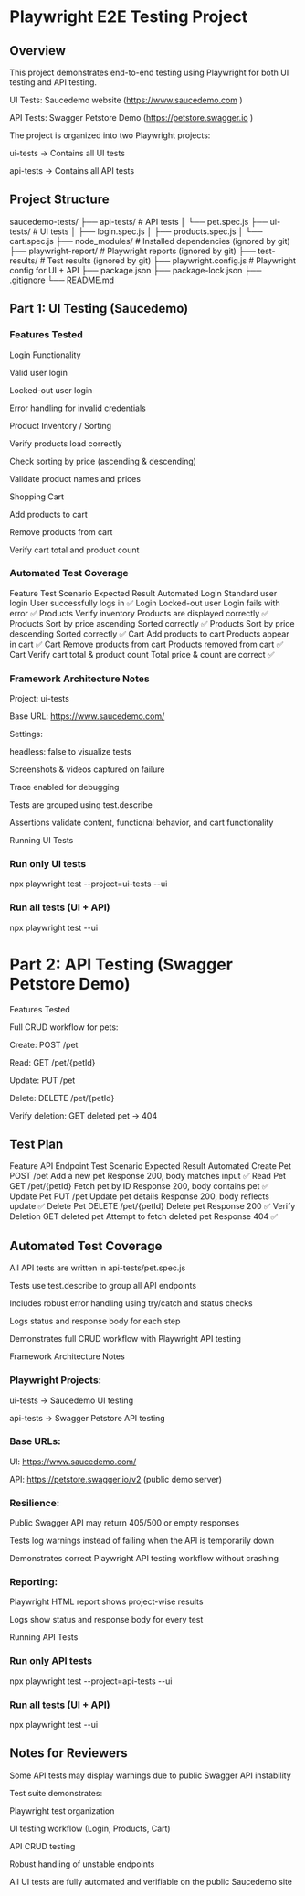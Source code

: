 # Playwright E2E Testing Project

## Overview

This project demonstrates end-to-end testing using Playwright for both UI testing and API testing.

UI Tests: Saucedemo website (https://www.saucedemo.com
)

API Tests: Swagger Petstore Demo (https://petstore.swagger.io
)

The project is organized into two Playwright projects:

ui-tests → Contains all UI tests

api-tests → Contains all API tests

## Project Structure
saucedemo-tests/
├── api-tests/                     # API tests
│   └── pet.spec.js
├── ui-tests/                      # UI tests
│   ├── login.spec.js
│   ├── products.spec.js
│   └── cart.spec.js
├── node_modules/                  # Installed dependencies (ignored by git)
├── playwright-report/             # Playwright reports (ignored by git)
├── test-results/                  # Test results (ignored by git)
├── playwright.config.js           # Playwright config for UI + API
├── package.json
├── package-lock.json
├── .gitignore
└── README.md


## Part 1: UI Testing (Saucedemo)
### Features Tested

Login Functionality

Valid user login

Locked-out user login

Error handling for invalid credentials

Product Inventory / Sorting

Verify products load correctly

Check sorting by price (ascending & descending)

Validate product names and prices

Shopping Cart

Add products to cart

Remove products from cart

Verify cart total and product count

### Automated Test Coverage
Feature	Test Scenario	Expected Result	Automated
Login	Standard user login	User successfully logs in	✅
Login	Locked-out user	Login fails with error	✅
Products	Verify inventory	Products are displayed correctly	✅
Products	Sort by price ascending	Sorted correctly	✅
Products	Sort by price descending	Sorted correctly	✅
Cart	Add products to cart	Products appear in cart	✅
Cart	Remove products from cart	Products removed from cart	✅
Cart	Verify cart total & product count	Total price & count are correct	✅

### Framework Architecture Notes

Project: ui-tests

Base URL: https://www.saucedemo.com/

Settings:

headless: false to visualize tests

Screenshots & videos captured on failure

Trace enabled for debugging

Tests are grouped using test.describe

Assertions validate content, functional behavior, and cart functionality

Running UI Tests
### Run only UI tests
npx playwright test --project=ui-tests --ui

### Run all tests (UI + API)
npx playwright test --ui

# Part 2: API Testing (Swagger Petstore Demo)
Features Tested

Full CRUD workflow for pets:

Create: POST /pet

Read: GET /pet/{petId}

Update: PUT /pet

Delete: DELETE /pet/{petId}

Verify deletion: GET deleted pet → 404

## Test Plan
Feature	API Endpoint	Test Scenario	Expected Result	Automated
Create Pet	POST /pet	Add a new pet	Response 200, body matches input	✅
Read Pet	GET /pet/{petId}	Fetch pet by ID	Response 200, body contains pet	✅
Update Pet	PUT /pet	Update pet details	Response 200, body reflects update	✅
Delete Pet	DELETE /pet/{petId}	Delete pet	Response 200	✅
Verify Deletion	GET deleted pet	Attempt to fetch deleted pet	Response 404	✅

## Automated Test Coverage

All API tests are written in api-tests/pet.spec.js

Tests use test.describe to group all API endpoints

Includes robust error handling using try/catch and status checks

Logs status and response body for each step

Demonstrates full CRUD workflow with Playwright API testing

Framework Architecture Notes

### Playwright Projects:

ui-tests → Saucedemo UI testing

api-tests → Swagger Petstore API testing

### Base URLs:

UI: https://www.saucedemo.com/

API: https://petstore.swagger.io/v2 (public demo server)

### Resilience:

Public Swagger API may return 405/500 or empty responses

Tests log warnings instead of failing when the API is temporarily down

Demonstrates correct Playwright API testing workflow without crashing

### Reporting:

Playwright HTML report shows project-wise results

Logs show status and response body for every test

Running API Tests
### Run only API tests
npx playwright test --project=api-tests --ui

### Run all tests (UI + API)
npx playwright test --ui

## Notes for Reviewers

Some API tests may display warnings due to public Swagger API instability

Test suite demonstrates:

Playwright test organization

UI testing workflow (Login, Products, Cart)

API CRUD testing

Robust handling of unstable endpoints

All UI tests are fully automated and verifiable on the public Saucedemo site

